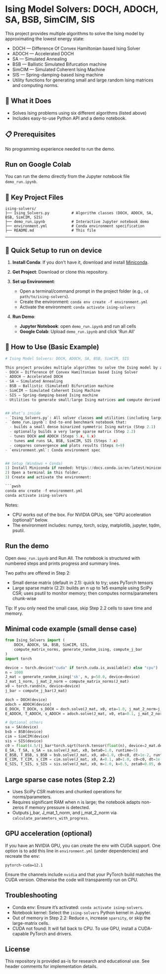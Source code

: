 # Ising Model Solvers: DOCH, ADOCH, SA, BSB, SimCIM, SIS

This project provides multiple algorithms to solve the Ising model by approximating the lowest energy state:
- DOCH — Difference Of Convex Hamiltonian based Ising Solver
- ADOCH — Accelerated DOCH
- SA — Simulated Annealing
- BSB — Ballistic Simulated Bifurcation machine
- SimCIM — Simulated Coherent Ising Machine
- SIS — Spring-damping-based Ising machine
- Utility functions for generating small and large random Ising matrices and computing norms.


## 🎯 What it Does
- Solves Ising problems using six different algorithms (listed above)
- Includes easy-to-use Python API and a demo notebook.


## 📋 Prerequisites
No programming experience needed to run the demo.


## Run on Google Colab
You can run the demo directly from the Jupyter notebook file `demo_run.ipynb`.




## 📁 Key Project Files
```
ising-solvers/
├── Ising_Solvers.py          # Algorithm classes (DOCH, ADOCH, SA, BSB, SimCIM, SIS)
├── demo_run.ipynb            # Interactive Jupyter notebook demo
├── environment.yml           # Conda environment specification
├── README.md                 # This file
```


-------------------------------------------------------------------------------------------------------------------------------------------------------------------------------------------

## 🚀 Quick Setup to run on device
1. **Install Conda**: If you don't have it, download and install [Miniconda](https://docs.conda.io/en/latest/miniconda.html).

2. **Get Project**: Download or clone this repository.

3. **Set up Environment**:
   * Open a terminal/command prompt in the project folder (e.g., `cd path/to/ising-solvers`).
   * Create the environment: `conda env create -f environment.yml`
   * Activate the environment: `conda activate ising-solvers`
   
4. **Run Demo**:
   * **Jupyter Notebook**: open `demo_run.ipynb` and run all cells
   * **Google Colab**: Upload `demo_run.ipynb` and click 'Run All'



## 🔧 How to Use (Basic Example)

```python
# Ising Model Solvers: DOCH, ADOCH, SA, BSB, SimCIM, SIS

This project provides multiple algorithms to solve the Ising model by approximating the lowest energy state:
- DOCH — Difference Of Convex Hamiltonian based Ising Solver
- ADOCH — Accelerated DOCH
- SA — Simulated Annealing
- BSB — Ballistic (Simulated) Bifurcation machine
- SimCIM — Simulated Coherent Ising Machine
- SIS — Spring-damping-based Ising machine
- Utilities to generate small/large Ising matrices and compute derived parameters/norms.


## What’s inside
- `Ising_Solvers.py`: All solver classes and utilities (including large sparse matrix builders using SciPy and psutil)
- `demo_run.ipynb`: End-to-end benchmark notebook that:
  - builds a small dense binarized symmetric Ising matrix (Step 2.1)
  - optionally builds a very large sparse matrix (Step 2.2)
  - tunes DOCH and ADOCH (Steps 5.x, 6.x)
  - tunes and runs SA, BSB, SimCIM, SIS (Steps 7.x)
  - compares convergence and plots results (Steps 8–9)
- `environment.yml`: Conda environment spec


## Setup (Windows + Conda)
1) Install Miniconda if needed: https://docs.conda.io/en/latest/miniconda.html
2) Open a terminal in this folder.
3) Create and activate the environment:

```pwsh
conda env create -f environment.yml
conda activate ising-solvers
```

Notes:
- CPU works out of the box. For NVIDIA GPUs, see “GPU acceleration (optional)” below.
- The environment includes: numpy, torch, scipy, matplotlib, jupyter, tqdm, psutil.


## Run the demo
Open `demo_run.ipynb` and Run All. The notebook is structured with numbered steps and prints progress and summary lines.

Two paths are offered in Step 2:
- Small dense matrix (default in 2.1): quick to try; uses PyTorch tensors
- Large sparse matrix (2.2): builds an n up to 1e5 example using SciPy CSR; uses psutil to monitor memory; then computes norms/parameters chunk-wise

Tip: If you only need the small case, skip Step 2.2 cells to save time and memory.


## Minimal code example (small dense case)
```python
from Ising_Solvers import (
    DOCH, ADOCH, SA, BSB, SimCIM, SIS,
    compute_matrix_norms, generate_random_ising, compute_j_bar
)
import torch

device = torch.device("cuda" if torch.cuda.is_available() else "cpu")
n = 1000
J_mat = generate_random_ising('sk', n, p=50.0, device=device)
J_mat_1_norm, j_mat_2_norm = compute_matrix_norms(J_mat)
x0 = torch.randn(n, device=device)
j_bar = compute_j_bar(J_mat)

doch = DOCH(device)
adoch = ADOCH(device)
E_DOCH, T_DOCH, s_DOCH = doch.solve(J_mat, x0, eta=1.0, j_mat_2_norm=j_mat_2_norm, J_mat_1_norm=J_mat_1_norm, runtime=5)
E_ADOCH, T_ADOCH, s_ADOCH = adoch.solve(J_mat, x0, eta=0.1, j_mat_2_norm=j_mat_2_norm, J_mat_1_norm=J_mat_1_norm, runtime=5)

# Optional others
sa = SA(device)
bsb = BSB(device)
cim = SimCIM(device)
sis = SIS(device)
c0 = float(4.5/(j_bar*torch.sqrt(torch.tensor(float(n), device=J_mat.device))))
E_SA, T_SA, s_SA = sa.solve(J_mat, x0, beta0=1.0, runtime=5)
E_BSB, T_BSB, s_BSB = bsb.solve(J_mat, x0, a0=1.0, c0=c0, dt=1e-2, runtime=5)
E_CIM, T_CIM, s_CIM = cim.solve(J_mat, x0, A=0.1, a0=1.0, c0=c0, dt=1e-2, runtime=5)
E_SIS, T_SIS, s_SIS = sis.solve(J_mat, x0, m=1.0, k=0.5, zeta0=0.05, delta_t=2e-1, runtime=5)
```


## Large sparse case notes (Step 2.2)
- Uses SciPy CSR matrices and chunked operations for norms/parameters.
- Requires significant RAM when n is large; the notebook adapts non-zeros if memory pressure is detected.
- Outputs j_bar, J_mat_1_norm, and j_mat_2_norm via `calculate_parameters_with_progress`.


## GPU acceleration (optional)
If you have an NVIDIA GPU, you can create the env with CUDA support. One option is to add this line in `environment.yml` (under dependencies) and recreate the env:

```
pytorch-cuda=12.1
```

Ensure the channels include `nvidia` and that your PyTorch build matches the CUDA version. Otherwise the code will transparently run on CPU.


## Troubleshooting
- Conda env: Ensure it’s activated: `conda activate ising-solvers`.
- Notebook kernel: Select the `ising-solvers` Python kernel in Jupyter.
- Out of memory in Step 2.2: Reduce `n`, increase `sparsity`, or skip the large-matrix cells.
- CUDA not found: It will fall back to CPU. To use GPU, install a CUDA-capable PyTorch and drivers.


## License
This repository is provided as-is for research and educational use. See header comments for implementation details.
